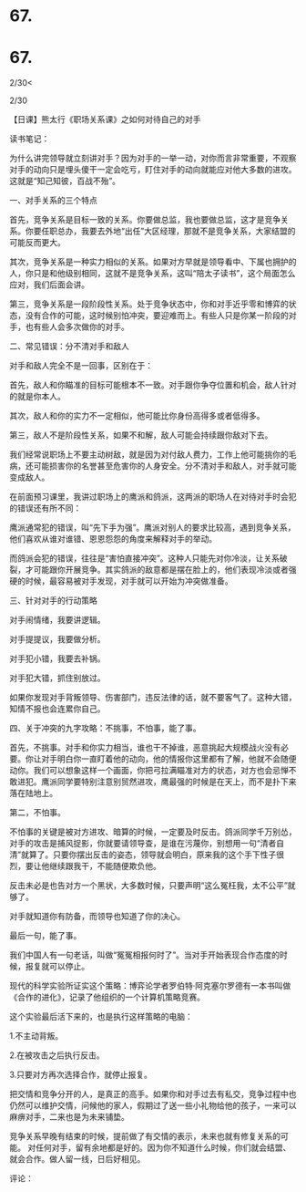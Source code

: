 # 67.

# 67.

2/30<

2/30

【日课】熊太行《职场关系课》之如何对待自己的对手

读书笔记：

为什么讲完领导就立刻讲对手？因为对手的一举一动，对你而言非常重要，不观察对手的动向只是埋头傻干一定会吃亏，盯住对手的动向就能应对他大多数的进攻。这就是“知己知彼，百战不殆”。

一、对手关系的三个特点

首先，竞争关系是目标一致的关系。你要做总监，我也要做总监，这才是竞争关系。你要任职总办，我要去外地“出任”大区经理，那就不是竞争关系，大家结盟的可能反而更大。

其次，竞争关系是一种实力相似的关系。如果对方早就是领导看中、下属也拥护的人，你只是和他级别相同，这就不是竞争关系，这叫“陪太子读书”，这个局面怎么应对，我们后面会讲。

第三，竞争关系是一段阶段性关系。处于竞争状态中，你和对手近乎零和博弈的状态，没有合作的可能，这时候别怕冲突，要迎难而上。有些人只是你某一阶段的对手，也有些人会多次做你的对手。

二、常见错误：分不清对手和敌人

对手和敌人完全不是一回事，区别在于：

首先，敌人和你瞄准的目标可能根本不一致。对手跟你争夺位置和机会，敌人针对的就是你本人。

其次，敌人和你的实力不一定相似，他可能比你身份高得多或者低得多。

第三，敌人不是阶段性关系，如果不和解，敌人可能会持续跟你敌对下去。

我们经常说职场上不要主动树敌，就是因为对付敌人费力，工作上他可能挑你的毛病，还可能损害你的名誉甚至危害你的人身安全。分不清对手和敌人，对手就可能变成敌人。

在前面预习课里，我讲过职场上的鹰派和鸽派，这两派的职场人在对待对手时会犯的错误还有所不同：

鹰派通常犯的错误，叫“先下手为强”。鹰派对别人的要求比较高，遇到竞争关系，他们喜欢从谁对谁错、恩恩怨怨的角度来解释对手的举动。

而鸽派会犯的错误，往往是“害怕直接冲突”。这种人只能先对你冷淡，让关系破裂，才可能跟你开展竞争。其实鸽派的敌意都是摆在脸上的，他们表现冷淡或者强硬的时候，最容易被对手发现，对手就可以开始为冲突做准备。

三、针对对手的行动策略

对手闹情绪，我要讲逻辑。

对手提提议，我要做分析。

对手犯小错，我要去补锅。

对手犯大错，抓住别放过。

如果你发现对手背叛领导、伤害部门，违反法律的话，就不要客气了。这种大错，知情不报也会连累你自己。

四、关于冲突的九字攻略：不挑事，不怕事，能了事。

首先，不挑事。对手和你实力相当，谁也干不掉谁，恶意挑起大规模战火没有必要。你让对手明白你一直盯着他的动向，他的情报你这里都有了解，他就不会随便动你。我们可以想象这样一个画面，你把弓拉满瞄准对方的状态，对方也会忌惮不敢进犯。鹰派同学要特别注意别贸然进攻，鹰最强的时候是在天上，而不是扑下来落在陆地上。

第二，不怕事。

不怕事的关键是被对方进攻、暗算的时候，一定要及时反击。鸽派同学千万别怂，对手的攻击是捕风捉影，你就要请领导查，是谁在污蔑你，别想用一句“清者自清”就算了。只要你摆出反击的姿态，领导就会明白，原来我的这个手下性子很烈，要让他继续跟我干，不能随便欺负他。

反击未必是也告对方一个黑状，大多数时候，只要声明“这么冤枉我，太不公平”就够了。

对手就知道你有防备，而领导也知道了你的决心。

最后一句，能了事。

我们中国人有一句老话，叫做“冤冤相报何时了”。当对手开始表现合作态度的时候，报复就可以停止。

现代的科学实验所证实这个策略：博弈论学者罗伯特·阿克塞尔罗德有一本书叫做《合作的进化》，记录了他组织的一个计算机策略竞赛。

这个实验最后活下来的，也是执行这样策略的电脑：

1.不主动背叛。

2.在被攻击之后执行反击。

3.只要对方再次选择合作，就停止报复。

把交情和竞争分开的人，是真正的高手。如果你和对手过去有私交，竞争过程中也仍然可以维护交情，问候他的家人，假期过了送一些小礼物给他的孩子，一来可以麻痹对手，二来也是为未来铺垫。

竞争关系早晚有结束的时候，提前做了有交情的表示，未来也就有修复关系的可能。 对任何对手，留有余地都是好的。因为你不知道什么时候，你们就会结盟、就会合作。做人留一线，日后好相见。

评论：